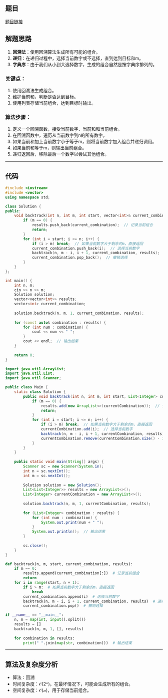 ## 题目
[题目链接](https://www.nowcoder.com/practice/11cc498832db489786f8a03c3b67d02c?tpId=182&tqId=69391&sourceUrl=/exam/oj&channenl=wgithub&fromPut=wgithub)

## 解题思路

1. **回溯法**：使用回溯算法生成所有可能的组合。
2. **递归**：在递归过程中，选择当前数字或不选择，直到达到目标和m。
3. **字典序**：由于我们从小到大选择数字，生成的组合自然是按字典序排列的。

### 关键点：
1. 使用回溯法生成组合。
2. 维护当前和，判断是否达到目标。
3. 使用列表存储当前组合，达到目标时输出。

### 算法步骤：
1. 定义一个回溯函数，接受当前数字、当前和和当前组合。
2. 在回溯函数中，遍历从当前数字到n的所有数字。
3. 如果当前和加上当前数字小于等于m，则将当前数字加入组合并递归调用。
4. 如果当前和等于m，则输出当前组合。
5. 递归返回后，移除最后一个数字以尝试其他组合。

---

## 代码
```cpp []
#include <iostream>
#include <vector>
using namespace std;

class Solution {
public:
    void backtrack(int n, int m, int start, vector<int>& current_combination, vector<vector<int>>& results) {
        if (m == 0) {
            results.push_back(current_combination);  // 记录当前组合
            return;
        }
        for (int i = start; i <= n; i++) {
            if (i > m) break;  // 如果当前数字大于剩余的m，直接返回
            current_combination.push_back(i);  // 选择当前数字
            backtrack(n, m - i, i + 1, current_combination, results);  // 递归
            current_combination.pop_back();  // 撤销选择
        }
    }
};

int main() {
    int n, m;
    cin >> n >> m;
    Solution solution;
    vector<vector<int>> results;
    vector<int> current_combination;
    
    solution.backtrack(n, m, 1, current_combination, results);
    
    for (const auto& combination : results) {
        for (int num : combination) {
            cout << num << " ";
        }
        cout << endl;  // 输出结果
    }
    
    return 0;
}
```



```java []
import java.util.ArrayList;
import java.util.List;
import java.util.Scanner;

public class Main {
    static class Solution {
        public void backtrack(int n, int m, int start, List<Integer> currentCombination, List<List<Integer>> results) {
            if (m == 0) {
                results.add(new ArrayList<>(currentCombination));  // 记录当前组合
                return;
            }
            for (int i = start; i <= n; i++) {
                if (i > m) break;  // 如果当前数字大于剩余的m，直接返回
                currentCombination.add(i);  // 选择当前数字
                backtrack(n, m - i, i + 1, currentCombination, results);  // 递归
                currentCombination.remove(currentCombination.size() - 1);  // 撤销选择
            }
        }
    }
    
    public static void main(String[] args) {
        Scanner sc = new Scanner(System.in);
        int n = sc.nextInt();
        int m = sc.nextInt();
        
        Solution solution = new Solution();
        List<List<Integer>> results = new ArrayList<>();
        List<Integer> currentCombination = new ArrayList<>();
        
        solution.backtrack(n, m, 1, currentCombination, results);
        
        for (List<Integer> combination : results) {
            for (int num : combination) {
                System.out.print(num + " ");
            }
            System.out.println();  // 输出结果
        }
        
        sc.close();
    }
}
```


```python []
def backtrack(n, m, start, current_combination, results):
    if m == 0:
        results.append(current_combination[:])  # 记录当前组合
        return
    for i in range(start, n + 1):
        if i > m:  # 如果当前数字大于剩余的m，直接返回
            break
        current_combination.append(i)  # 选择当前数字
        backtrack(n, m - i, i + 1, current_combination, results)  # 递归
        current_combination.pop()  # 撤销选择

if __name__ == "__main__":
    n, m = map(int, input().split())
    results = []
    backtrack(n, m, 1, [], results)
    
    for combination in results:
        print(" ".join(map(str, combination)))  # 输出结果
```
---

## 算法及复杂度分析
- 算法：回溯
- 时间复杂度：$\mathcal{O(2^n)}$，在最坏情况下，可能会生成所有的组合。
- 空间复杂度：$\mathcal{O(n)}$，用于存储当前组合。
